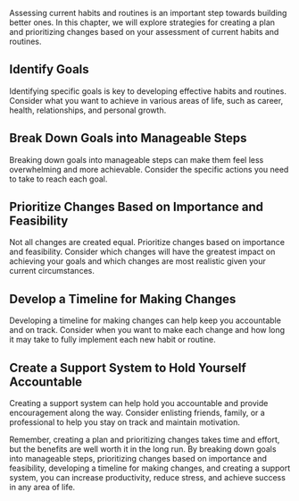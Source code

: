 
Assessing current habits and routines is an important step towards building better ones. In this chapter, we will explore strategies for creating a plan and prioritizing changes based on your assessment of current habits and routines.

Identify Goals
--------------

Identifying specific goals is key to developing effective habits and routines. Consider what you want to achieve in various areas of life, such as career, health, relationships, and personal growth.

Break Down Goals into Manageable Steps
--------------------------------------

Breaking down goals into manageable steps can make them feel less overwhelming and more achievable. Consider the specific actions you need to take to reach each goal.

Prioritize Changes Based on Importance and Feasibility
------------------------------------------------------

Not all changes are created equal. Prioritize changes based on importance and feasibility. Consider which changes will have the greatest impact on achieving your goals and which changes are most realistic given your current circumstances.

Develop a Timeline for Making Changes
-------------------------------------

Developing a timeline for making changes can help keep you accountable and on track. Consider when you want to make each change and how long it may take to fully implement each new habit or routine.

Create a Support System to Hold Yourself Accountable
----------------------------------------------------

Creating a support system can help hold you accountable and provide encouragement along the way. Consider enlisting friends, family, or a professional to help you stay on track and maintain motivation.

Remember, creating a plan and prioritizing changes takes time and effort, but the benefits are well worth it in the long run. By breaking down goals into manageable steps, prioritizing changes based on importance and feasibility, developing a timeline for making changes, and creating a support system, you can increase productivity, reduce stress, and achieve success in any area of life.
